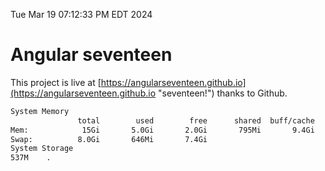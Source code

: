 Tue Mar 19 07:12:33 PM EDT 2024

# Angular seventeen


This project is live at [https://angularseventeen.github.io](https://angularseventeen.github.io "seventeen!") thanks to Github.

```bash
System Memory
               total        used        free      shared  buff/cache   available
Mem:            15Gi       5.0Gi       2.0Gi       795Mi       9.4Gi        10Gi
Swap:          8.0Gi       646Mi       7.4Gi
System Storage
537M	.
